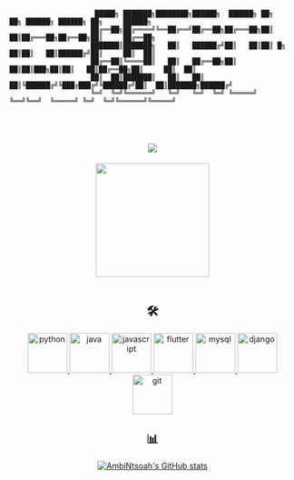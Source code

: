 ```

                     █████╗ ███████╗████████╗██████╗  ██████╗ ██╗    ██╗ ██████╗ ██████╗ ██╗     ██████╗ 
                    ██╔══██╗██╔════╝╚══██╔══╝██╔══██╗██╔═══██╗██║    ██║██╔═══██╗██╔══██╗██║     ██╔══██╗
                    ███████║███████╗   ██║   ██████╔╝██║   ██║██║ █╗ ██║██║   ██║██████╔╝██║     ██║  ██║
                    ██╔══██║╚════██║   ██║   ██╔══██╗██║   ██║██║███╗██║██║   ██║██╔══██╗██║     ██║  ██║
                    ██║  ██║███████║   ██║   ██║  ██║╚██████╔╝╚███╔███╔╝╚██████╔╝██║  ██║███████╗██████╔╝
                    ╚═╝  ╚═╝╚══════╝   ╚═╝   ╚═╝  ╚═╝ ╚═════╝  ╚══╝╚══╝  ╚═════╝ ╚═╝  ╚═╝╚══════╝╚═════╝ 
                                                                                     
                                                                                                 
```

<h1 align="center">
    <img src="https://readme-typing-svg.herokuapp.com/?font=Righteous&size=35&center=true&vCenter=true&width=500&height=70&duration=4000&lines=Hey+,+from+Maminirina+🖖🏽;+It's+time+to+rage+🔥;" />
</h1>

<div id="header" align="center">
  <img src="https://media.giphy.com/media/Mscw2tH9hcAne/giphy.gif?cid=790b7611wrs0oey627xao1uut6jtbtejint9zndm1ksojytt&ep=v1_gifs_search&rid=giphy.gif&ct=g" height="200"/></div>
  
<br/>
<h2 align="center"> 🛠 </h3>
<p align="center">
  <a href="https://python.org/" target="_blank" rel="noreferrer"> <img src="https://www.vectorlogo.zone/logos/python/python-icon.svg" alt="python" width="70" height="70"/> </a> 
  <a href="https://www.java.com/fr/" target="_blank" rel="noreferrer"> <img src="https://www.vectorlogo.zone/logos/java/java-icon.svg" alt="java" width="70" height="70"/> </a>
  <a href="https://developer.mozilla.org/fr/docs/Web/JavaScript" target="_blank" rel="noreferrer"> <img src="https://www.vectorlogo.zone/logos/javascript/javascript-icon.svg" alt="javascript" width="70" height="70"/> </a>
  <a href="https://fluter.dev" target="_blank" rel="noreferrer"> <img src="https://www.vectorlogo.zone/logos/flutterio/flutterio-icon.svg" alt="flutter" width="70" height="70"/> </a>
  <a href="https://mysql.com" target="_blank" rel="noreferrer"> <img src="https://www.vectorlogo.zone/logos/mysql/mysql-icon.svg" alt="mysql" width="70" height="70"/> </a>
    <a href="https://djangoproject.com" target="_blank" rel="noreferrer"> <img src="https://www.vectorlogo.zone/logos/djangoproject/djangoproject-icon.svg" alt="django" width="70" height="70"/> </a>
    <a href="https://git-scm.com" target="_blank" rel="noreferrer"> <img src="https://www.vectorlogo.zone/logos/git-scm/git-scm-icon.svg" alt="git" width="70" height="70"/> </a>
</p>

<h2 align="center"> 📊 </h3>
<p align="center">
<a href="http://www.github.com/AmbiNtsoah"><img src="https://github-readme-stats.vercel.app/api?username=AmbiNtsoah&show_icons=true&hide=prs,issues,&count_private=true&title_color=22c55e&text_color=ffffff&icon_color=ef4444&bg_color=0f172a&hide_border=true&show_icons=true" alt="AmbiNtsoah's GitHub stats" /></a> </p>
